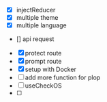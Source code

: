 - [x] injectReducer
- [x] multiple theme
- [x] multiple language
- [] api request 
- [x] protect route
- [x] prompt route
- [x] setup with Docker
- [ ] add more function for plop
- [ ] useCheckOS
- [ ] 
